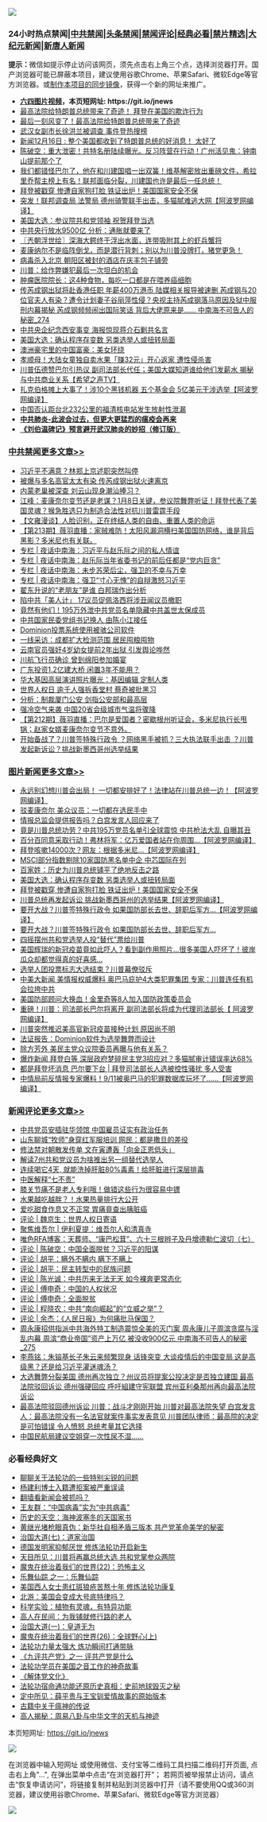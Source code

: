 ![](https://raw.githubusercontent.com/fqnews/bnews/master/64photo/fqnews-qr.jpg)

<div id="tt">
<h3>24小时热点禁闻|<a href="#%E4%B8%AD%E5%85%B1%E7%A6%81%E9%97%BB%E6%9B%B4%E5%A4%9A%E6%96%87%E7%AB%A0">中共禁闻</a>|<a href="#%E5%9B%BE%E7%89%87%E6%96%B0%E9%97%BB%E6%9B%B4%E5%A4%9A%E6%96%87%E7%AB%A0">头条禁闻</a>|<a href="#%E6%96%B0%E9%97%BB%E8%AF%84%E8%AE%BA%E6%9B%B4%E5%A4%9A%E6%96%87%E7%AB%A0">禁闻评论|<a href="#%E5%BF%85%E7%9C%8B%E7%BB%8F%E5%85%B8%E5%A5%BD%E6%96%87">经典必看|<a href="/video.md#%E7%A6%81%E7%89%87%E7%B2%BE%E9%80%89">禁片精选</a>|<a href="https://github.com/fqnews/djy/blob/master/gb/nf1351518.md#1">大纪元新闻</a>|<a href="https://github.com/fqnews/ntdtv/blob/master/gb/prog204.md#1">新唐人新闻</a></h3>
<div><b>提示：</b>微信如提示停止访问该网页，须先点击右上角三个点，选择浏览器打开。国产浏览器可能已屏蔽本项目，建议使用谷歌Chrome、苹果Safari、微软Edge等官方浏览器。或<a href="https://github.com/fqnews/bnews/blob/master/%E5%88%B6%E4%BD%9Cgit%E7%A6%81%E9%97%BB%E9%95%9C%E5%83%8F.md">制作本项目的同步镜像</a>，获得一个新的网址来推广。</div>
<ul>
<li><b><a href="http://d1.bdrive.tk/64.mp4" target="_blank">六四图片视频</a>，本页短网址: https://git.io/jnews</b></li>
<li><a href="/taiwannews/20201215/1448228.md">最高法院给特朗普总统带来了奇迹！ 拜登在美国的欺诈行为</a></li>
<li><a href="/taiwannews/20201216/1448439.md">最后一刻风变了！最高法院给特朗普总统带来了奇迹</a></li>
<li><a href="/cbnews/20201215/1448234.md">武汉女副市长徐洪兰被调查 事件登热搜榜</a></li>
<li><a href="/taiwannews/20201216/1448434.md">新闻12月16日 : 整个美国都收到了特朗普总统的好消息！ 太好了</a></li>
<li><a href="/cbnews/20201215/1448277.md">陈破空：重大泄密！共特名册陆续曝光。反习阵营在行动！广州活见鬼：钟南山提前那个了</a></li>
<li><a href="/cbnews/20201216/1448536.md">我们都错怪巴尔了，他在和川建国唱一出双簧！维基解密放出重磅文件，希拉里乔帮主榜上有名！联邦面临分裂，川建国也许是最后一任总统！</a></li>
<li><a href="/topimagenews/20201215/1448302.md">拜登被戳穿 惨遭自家狗打脸 铁证出炉！美国国家安全不保</a></li>
<li><a href="/cnnews/20201215/1448313.md">突发！联邦调查局 法警局 德州骑警联手出击，多猫腻难逃大网【阿波罗网编译】</a></li>
<li><a href="/cnnews/20201216/1448450.md">美国大选：参议院共和党领袖 祝贺拜登当选</a></li>
<li><a href="/comments/20201216/1448431.md">中共央行放水9500亿 分析：通胀就要来了</a></li>
<li><a href="/ssgc/20201216/1448469.md">〖兲朝浮世绘〗深海大鳄终于浮出水面，连带吸附其上的虾兵蟹将</a></li>
<li><a href="/bannedvideo/20201216/1448534.md">麦康纳尔不是临阵倒戈，而是潜行背刺；别以为川普没牌打，猪党更急！</a></li>
<li><a href="/cbnews/20201216/1448446.md">病毒杀入北京 朝阳区被封的酒店在庆丰包子铺旁</a></li>
<li><a href="/comments/20201216/1448649.md">川普：给作弊嫌犯最后一次坦白的机会</a></li>
<li><a href="/comments/20201215/1448319.md">肿瘤医院院长：这4种食物，每吃一口都是在喂养癌细胞</a></li>
<li><a href="/comments/20201216/1448752.md">传芮成钢出狱将赴香港任职 年薪400万港币 陆媒相关报导被速删 芮成钢与20位官夫人有染？遭令计划妻子谷丽萍性侵？央视主持芮成钢落马原因及狱中服刑内幕揭秘 芮成钢频频闹出国际笑话 背后大佬原来是…… 中南海不可告人的秘密_274</a></li>
<li><a href="/cbnews/20201216/1448460.md">中共央企纪念西安事变 海报惊现蒋介石剿共名言</a></li>
<li><a href="/topimagenews/20201216/1448492.md">美国大选：确认程序存变数 另类选举人或扭转局面</a></li>
<li><a href="/cnnews/20201216/1448604.md">澳洲豪宅里的中国富豪：美女环绕</a></li>
<li><a href="/cbnews/20201216/1448422.md">孝顺母！大陆女童独自卖水果「赚32元」开心返家 遭性侵杀害</a></li>
<li><a href="/cbnews/20201216/1448407.md">川普伍德赞巴尔引热议  副司法部长代任；美国大媒知道谁给他们发薪水 揭秘与中共商业关系【希望之声TV】</a></li>
<li><a href="/cnnews/20201216/1448602.md">扎克伯格摊上大事了！涉10个黑钱机器 五个基金会 5亿美元干涉选举【阿波罗网编译】</a></li>
<li><a href="/headline/20201216/1448369.md">中国否认距台北232公里的福清核电站发生放射性泄漏</a></li>
<li><b><a href="/comments/20200211/1275071.md" target="_blank">中共肺炎-此波会过去，但更大更猛烈的瘟疫会再来</a></b></li>
<li><b><a href="/comments/20200207/1272816.md" target="_blank">《刘伯温碑记》预言避开武汉肺炎的妙招（修订版）</a></b></li>
</ul>
</div>

<div class="catlist">
<h3><a href="/cbnews/" target="_blank">中共禁闻</a><span><a href="/cbnews/" target="_blank" rel="nofollow">更多文章>></a></span></h3>
<ul>
<li><a href="/cbnews/20201216/1449068.md" target="_blank">习近平不满意？林郑上京述职突然叫停</a></li>
<li><a href="/cbnews/20201216/1449067.md" target="_blank">被爆与多名高官太太有染 传芮成钢出狱火速离京</a></li>
<li><a href="/cbnews/20201216/1449016.md" target="_blank">内蒙老巢被深查 刘云山现身潮汕捧习？</a></li>
<li><a href="/cbnews/20201216/1449001.md" target="_blank">江峰：麦康奈尔变节还是老谋？1月8日关键，参议院舞弊听证！拜登代表了美国灵魂？猴急胜选只为制造合法性对抗川普雷霆手段</a></li>
<li><a href="/cbnews/20201216/1448694.md" target="_blank">【文雍漫谈】人脸识别，正在终结人类的自由、重置人类的命运</a></li>
<li><a href="/cbnews/20201216/1448868.md" target="_blank">【第213期】薇羽直播：家贼难防！太阳风漏洞横扫美国国防网络，谁是背后黑影？多米尼也有关联。</a></li>
<li><a href="/cbnews/20201216/1448847.md" target="_blank">专栏 | 夜话中南海：习近平与赵乐际之间的私人情谊</a></li>
<li><a href="/cbnews/20201216/1448846.md" target="_blank">专栏 | 夜话中南海：赵乐际当年省委书记的前后任都是“党内巨贪”</a></li>
<li><a href="/cbnews/20201216/1448845.md" target="_blank">专栏 | 夜话中南海：未步苏荣后尘，强卫的不幸与万幸</a></li>
<li><a href="/cbnews/20201216/1448844.md" target="_blank">专栏 | 夜话中南海：强卫“寸心无愧”的自辩激怒习近平</a></li>
<li><a href="/cbnews/20201216/1448804.md" target="_blank">翟东升说的“老朋友”是谁 白邦瑞作出分析</a></li>
<li><a href="/cbnews/20201216/1448803.md" target="_blank">陷中共「美人计」 17议员促佩洛西将涉丑闻议员撤职</a></li>
<li><a href="/cbnews/20201216/1448802.md" target="_blank">竟然有他们！195万外泄中共党员名单隐藏中共盖世太保成员</a></li>
<li><a href="/cbnews/20201216/1448801.md" target="_blank">中共国家民委党组书记换人 由陈小江接任</a></li>
<li><a href="/cbnews/20201216/1448800.md" target="_blank">Dominion投票系统使用被骇公司软件</a></li>
<li><a href="/cbnews/20201216/1448799.md" target="_blank">一线采访：成都扩大检测范围 居民囤粮囤物</a></li>
<li><a href="/cbnews/20201216/1448793.md" target="_blank">云南官员强奸4岁幼女提前2年出狱 引发舆论哗然</a></li>
<li><a href="/cbnews/20201216/1448791.md" target="_blank">川航飞行员确诊 曾到绵阳参加婚宴</a></li>
<li><a href="/cbnews/20201216/1448790.md" target="_blank">广东投资1.2亿建大桥 闲置3年不能用？</a></li>
<li><a href="/cbnews/20201216/1448789.md" target="_blank">华大基因高层演讲照片曝光：基因编辑 定制人类</a></li>
<li><a href="/cbnews/20201216/1448788.md" target="_blank">世界人权日 逾千人强拆香堂村 蔡奇被批黑习</a></li>
<li><a href="/cbnews/20201216/1448787.md" target="_blank">分析：制裁厦门公安 剑指公安部和最高层</a></li>
<li><a href="/cbnews/20201216/1448786.md" target="_blank">强冷空气来袭 中国20省会级城市气温将骤降</a></li>
<li><a href="/cbnews/20201216/1448781.md" target="_blank">【第212期】薇羽直播：巴尔是爱国者？密歇根州听证会，多米尼执行长甩锅；赵家女婿麦康奈尔变节不意外。</a></li>
<li><a href="/cbnews/20201216/1448738.md" target="_blank">开始备战了？川普签特殊行政令 ？网络黑手被抓？三大执法联手出击 ？川普发起新诉讼？挑战新墨西哥州选举结果</a></li>

</ul>
</div>
<div class="catlist">
<h3><a href="/topimagenews/" target="_blank">图片新闻</a><span><a href="/topimagenews/" target="_blank" rel="nofollow">更多文章>></a></span></h3>
<ul>
<li><a href="/topimagenews/20201216/1449015.md" target="_blank">永远别幻想川普会出局！ 一切都安排好了！法律站在川普总统一边！【阿波罗网编译】</a></li>
<li><a href="/topimagenews/20201216/1449014.md" target="_blank">驳麦康奈尔 美众议员：一切都在选民手中</a></li>
<li><a href="/topimagenews/20201216/1448785.md" target="_blank">情报总监会提供报告吗？白宫发言人回应来了</a></li>
<li><a href="/topimagenews/20201216/1448784.md" target="_blank">竟是川普总统功劳？中共195万党员名单引全球震惊 中共枪法大乱 自曝其丑</a></li>
<li><a href="/topimagenews/20201216/1448783.md" target="_blank">百分百同意采取行动！弗林将军：亿万爱国者站在你周围…【阿波罗网编译】</a></li>
<li><a href="/topimagenews/20201216/1448782.md" target="_blank">拜登咳嗽14000次？网友：根据多米尼…【阿波罗网编译】</a></li>
<li><a href="/topimagenews/20201216/1448632.md" target="_blank">MSCI部分指数剔除10家国防黑名单中企 中芯国际在列</a></li>
<li><a href="/comments/20201216/1448569.md" target="_blank">百家姓：历史为川普总统铺平了绝地反击之路</a></li>
<li><a href="/topimagenews/20201216/1448492.md" target="_blank">美国大选：确认程序存变数 另类选举人或扭转局面</a></li>
<li><a href="/topimagenews/20201215/1448302.md" target="_blank">拜登被戳穿 惨遭自家狗打脸 铁证出炉！美国国家安全不保</a></li>
<li><a href="/topimagenews/20201215/1448146.md" target="_blank">川普总统再发起诉讼 挑战新墨西哥州的选举结果【阿波罗网编译】</a></li>
<li><a href="/topimagenews/20201215/1448053.md" target="_blank">要开大战？川普签特殊行政令 如果国防部长去世、辞职后军方…【阿波罗网编译】</a></li>
<li><a href="/topimagenews/20201215/1448013.md" target="_blank">要开大战？川普签特殊行政令 如果国防部长去世、辞职后军方…</a></li>
<li><a href="/topimagenews/20201215/1447943.md" target="_blank">四摇摆州共和党选举人投“替代”票给川普</a></li>
<li><a href="/comments/20201215/1447764.md" target="_blank">美国辉瑞的新冠疫苗竟如此吓人？看到副作用照片…很多美国人吓坏了！彼岸瓜众却都觉得真的好喜感…</a></li>
<li><a href="/topimagenews/20201215/1447921.md" target="_blank">选举人团投票标志大选结束？川普幕僚驳斥</a></li>
<li><a href="/topimagenews/20201215/1447919.md" target="_blank">中美大新闻 美情报权威爆料 奥巴马庇护4大类犯罪集团 专家：川普连任有机会拉垮中共</a></li>
<li><a href="/topimagenews/20201215/1447918.md" target="_blank">美国防部顾问大换血！金里奇等8人加入国防政策委员会</a></li>
<li><a href="/topimagenews/20201215/1447875.md" target="_blank">重磅！川普：司法部长巴尔将离开 副司法部长将成为代理司法部长【 阿波罗网编译】</a></li>
<li><a href="/topimagenews/20201215/1447874.md" target="_blank">川普突然推迟美高官新冠疫苗接种计划 原因尚不明</a></li>
<li><a href="/topimagenews/20201215/1447819.md" target="_blank">法证报告：Dominion软件为选举舞弊而设计</a></li>
<li><a href="/topimagenews/20201215/1447818.md" target="_blank">除方芳外 美民主党众议院委员再曝与他有关系？</a></li>
<li><a href="/topimagenews/20201215/1447817.md" target="_blank">爆炸新闻 拜登白等 深层政府梦碎民主党3招应对？多猫腻审计错误率达68%</a></li>
<li><a href="/topimagenews/20201215/1447788.md" target="_blank">都是拜登坏消息 巴尔要下台 | 拜登司法部长人选被控性骚扰 多人受害</a></li>
<li><a href="/topimagenews/20201215/1447779.md" target="_blank">中情局前反情报专家爆料！9/11被奥巴马的犯罪数据库玩坏了……【阿波罗网编译】</a></li>

</ul>
</div>
<div class="catlist">
<h3><a href="/comments/" target="_blank">新闻评论</a><span><a href="/comments/" target="_blank" rel="nofollow">更多文章>></a></span></h3>
<ul>
<li><a href="/comments/20201216/1449061.md" target="_blank">中共党员安插驻华领馆 中国雇员证实有政治任务</a></li>
<li><a href="/comments/20201216/1449060.md" target="_blank">山东聊城“牧师”身穿红军服培训 网民：都是撒旦的差役</a></li>
<li><a href="/comments/20201216/1449059.md" target="_blank">修法禁对朝散发传单 文在寅遭轰「向金正恩低头」</a></li>
<li><a href="/comments/20201216/1449058.md" target="_blank">解读7州共和党议员为啥推出另一组替代选举人</a></li>
<li><a href="/comments/20201216/1449057.md" target="_blank">连续喝它4天, 就能洗掉肝脏80%毒素！给肝脏进行深层排毒</a></li>
<li><a href="/comments/20201216/1449056.md" target="_blank">中医解释“七不责”</a></li>
<li><a href="/comments/20201216/1449055.md" target="_blank">膝关节痛不是老人专利哦！做错这些行为很容易中镖</a></li>
<li><a href="/comments/20201216/1449054.md" target="_blank">水果越吃越胖？！水果热量排行大公开</a></li>
<li><a href="/comments/20201216/1449053.md" target="_blank">爱吃甜食作息又不正常 胃痛竟查出胰脏癌</a></li>
<li><a href="/comments/20201216/1449043.md" target="_blank">评论 | 魏京生：世界人权日寄语</a></li>
<li><a href="/comments/20201216/1449042.md" target="_blank">聚焦维吾尔 | 伊利夏提：维吾尔人和清真寺</a></li>
<li><a href="/comments/20201216/1449041.md" target="_blank">唯色RFA博客：天葬师、“康巴松茸”、六十三根辫子及丹增德勒仁波切（七）</a></li>
<li><a href="/comments/20201216/1449040.md" target="_blank">评论 | 陈破空：中国全面脱贫？习近平的阳谋</a></li>
<li><a href="/comments/20201216/1449039.md" target="_blank">评论 | 胡平：瞒外不瞒内 瞒下不瞒上</a></li>
<li><a href="/comments/20201216/1449038.md" target="_blank">评论 | 胡平：民主转型中的民族问题</a></li>
<li><a href="/comments/20201216/1449037.md" target="_blank">评论 | 陈光诚：中共历来无法无天 如今裸奔更常态化</a></li>
<li><a href="/comments/20201216/1449036.md" target="_blank">评论 | 傅申奇：中国的人权状况</a></li>
<li><a href="/comments/20201216/1449035.md" target="_blank">评论 | 傅申奇：全面脱贫</a></li>
<li><a href="/comments/20201216/1449034.md" target="_blank">评论 | 程晓农：中共“南向崛起”的“立威之举”？</a></li>
<li><a href="/comments/20201216/1449033.md" target="_blank">评论 | 余杰：《人民日报》为何痛批马保国？</a></li>
<li><a href="/comments/20201216/1448997.md" target="_blank">周永康招供指派中共海外特工制造震惊全美的灭门案 周永康儿子周滨贪腐与淫乱内幕 周滨“商业帝国”资产上万亿 被没收900亿元 中南海不可告人的秘密_275</a></li>
<li><a href="/comments/20201216/1448996.md" target="_blank">李燕铭：朱镕基长子朱云来频繁现身 话锋突变 大谈疫情后的中国变局 这是高级黑？还是给习近平灌迷魂汤？</a></li>
<li><a href="/comments/20201216/1448995.md" target="_blank">大选舞弊分裂美国 德州再次独立？州议员将提案公投决定是否独立建国 最高法院驳回诉讼 德州强硬回应 呼吁組建守宪联盟 宾州亚利桑那州再向最高法院诉讼</a></li>
<li><a href="/comments/20201216/1448994.md" target="_blank">最高法院驳回德州诉讼 川普：战斗才刚刚开始 川普对最高法院失望 白宫发言人：最高法院没有一名法官就案件事实发表意见 川普团队律师：最高院的决定是可怕错误 令人愤怒 总统考量其它选择</a></li>
<li><a href="/comments/20201216/1448993.md" target="_blank">中国民航局建议空姐穿一次性尿不湿……</a></li>

</ul>
</div>

<div class="catlist">
<h3>必看经典好文</h3>
<ul>
<li><a href="/comments/20190417/1114875.md" target="_blank">聊聊关于法轮功的一些特别尖锐的问题</a></li>
<li><a href="/comments/20201010/1411232.md" target="_blank">杨建利博士入籍遭拒案被严重误读</a></li>
<li><a href="/fanqiang/20200616/1345793.md" target="_blank">翻墙看新闻会被抓吗？</a></li>
<li><a href="/comments/20200318/1295755.md" target="_blank">王友群：“中国病毒”实为“中共病毒”</a></li>
<li><a href="/tculture/xiulian/20170318/732480.md" target="_blank">历史的天空：海神波塞冬的天国家书</a></li>
<li><a href="/lifebaike/20180921/1001174.md" target="_blank">黄继光堵枪眼真伪：新华社自相矛盾三版本 共产党革命美学的秘密</a></li>
<li><a href="/cbnews/20190424/913985.md" target="_blank">治国大道(七)：道家治国</a></li>
<li><a href="/comments/20200722/1364497.md" target="_blank">德国发明家抑郁厌世 修炼法轮功开启新生</a></li>
<li><a href="/comments/20200816/1381118.md" target="_blank">天目所见：川普将再赢总统大选 共和党掌参众两院</a></li>
<li><a href="/comments/20180804/981524.md" target="_blank">魔鬼在统治着我们的世界(22)：恐怖主义</a></li>
<li><a href="/tculture/20170710/789533.md" target="_blank">乐舞仙踪 之一：乐舞仙踪</a></li>
<li><a href="/comments/20190126/1070164.md" target="_blank">美国西人女士患红斑狼疮苦熬十年 修炼法轮功康复</a></li>
<li><a href="/comments/20200712/1359488.md" target="_blank">北游：美国会变成大号底特律吗？</a></li>
<li><a href="/comments/20200605/783205.md" target="_blank">科学实验：植物有灵魂，有特异功能</a></li>
<li><a href="/tculture/20121023/72121.md" target="_blank">高人在民间：为我铺就修行路的老人</a></li>
<li><a href="/cbnews/20180307/911097.md" target="_blank">治国大道(一)：皇道无为</a></li>
<li><a href="/comments/20181210/1044798.md" target="_blank">魔鬼在统治着我们的世界(26)：全球野心(上)</a></li>
<li><a href="/cbnews/20200816/1381005.md" target="_blank">法轮功力量太强大 炼功瞬间打通带脉</a></li>
<li><a href="/bookonline/20131116/201056.md" target="_blank">《九评共产党》之一 评共产党是什么</a></li>
<li><a href="/comments/20200511/1326751.md" target="_blank">法轮功学员在美国之音工作的神奇故事</a></li>
<li><a href="/bookwiki/20130610/138400.md" target="_blank">《解体党文化》</a></li>
<li><a href="/tculture/20121025/73069.md" target="_blank">法轮功宿命通功能还原历史真相：史前地球毁灭之秘</a></li>
<li><a href="/comments/20200616/1345658.md" target="_blank">定中所见：薛平贵与王宝钏爱情故事的原始版本</a></li>
<li><a href="/ccpdope/20200531/1337409.md" target="_blank">古籍中关于瘟神的传说</a></li>
<li><a href="/aomi/history/20170924/831575.md" target="_blank">高人揭秘：周易八卦与中华文字的天机与神迹</a></li>

</ul>
</div>

本页短网址: https://git.io/jnews

![](https://raw.githubusercontent.com/fqnews/bnews/master/64photo/fqnews-qr.jpg)

在浏览器中输入短网址 或使用微信、支付宝等二维码工具扫描二维码打开页面, 点击右上角"...", 在弹出菜单中点击“在浏览器打开”； 若网页被举报禁止访问，请点击“恢复申请访问”，将链接复制并粘贴到浏览器中打开（请不要使用QQ或360浏览器，建议使用谷歌Chrome、苹果Safari、微软Edge等官方浏览器）

![](https://raw.githubusercontent.com/fqnews/bnews/master/64photo/wx.jpg)